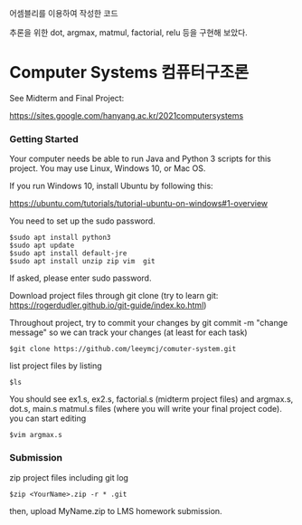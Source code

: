 어셈블리를 이용하여 작성한 코드

추론을 위한 dot, argmax, matmul, factorial, relu 등을 구현해 보았다.

# Computer Systems 컴퓨터구조론

See Midterm and Final Project:

https://sites.google.com/hanyang.ac.kr/2021computersystems


### Getting Started
Your computer needs be able to run Java and Python 3 scripts for this project. You may use Linux, Windows 10, or Mac OS.

If you run Windows 10, install Ubuntu by following this:

https://ubuntu.com/tutorials/tutorial-ubuntu-on-windows#1-overview 

You need to set up the sudo password.

```console
$sudo apt install python3
$sudo apt update
$sudo apt install default-jre
$sudo apt install unzip zip vim  git
```

If asked, please enter sudo password.

Download project files through git clone (try to learn git:  https://rogerdudler.github.io/git-guide/index.ko.html)

Throughout project, try to commit your changes by git commit -m "change message" so we can track your changes (at least for each task)

```console
$git clone https://github.com/leeymcj/comuter-system.git
```

list project files by listing

```console
$ls
```
You should see ex1.s, ex2.s, factorial.s  (midterm project files) and argmax.s, dot.s, main.s matmul.s files (where you will write your final project code).
you can start editing

```console
$vim argmax.s
```

### Submission

zip project files including git log

```console
$zip <YourName>.zip -r * .git
```
then, upload MyName.zip to LMS homework submission.







##
